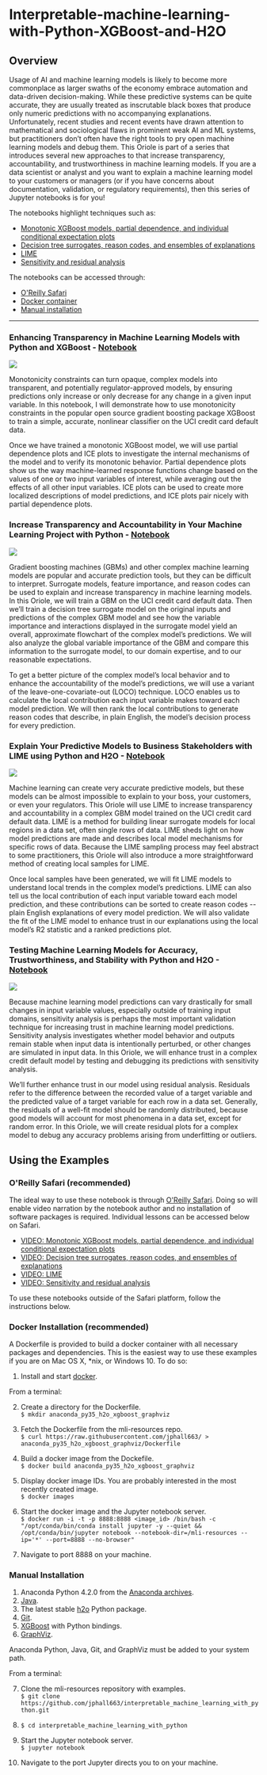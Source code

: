 # Interpretable-machine-learning-with-Python-XGBoost-and-H2O

## Overview

Usage of AI and machine learning models is likely to become more commonplace as larger swaths of the economy embrace automation and data-driven decision-making. While these predictive systems can be quite accurate, they are usually treated as inscrutable black boxes that produce only numeric predictions with no accompanying explanations. Unfortunately, recent studies and recent events have drawn attention to mathematical and sociological flaws in prominent weak AI and ML systems, but practitioners don’t often have the right tools to pry open machine learning models and debug them. This Oriole is part of a series that introduces several new approaches to that increase transparency, accountability, and trustworthiness in machine learning models. If you are a data scientist or analyst and you want to explain a machine learning model to your customers or managers (or if you have concerns about documentation, validation, or regulatory requirements), then this series of Jupyter notebooks is for you!

The notebooks highlight techniques such as:
* [Monotonic XGBoost models, partial dependence, and individual conditional expectation plots](https://content.oreilly.com/oriole/Interpretable-machine-learning-with-Python-XGBoost-and-H2O/blob/master/xgboost_pdp_ice.ipynb)
* [Decision tree surrogates, reason codes, and ensembles of explanations](https://content.oreilly.com/oriole/Interpretable-machine-learning-with-Python-XGBoost-and-H2O/blob/master/dt_surrogate_loco.ipynb)
* [LIME](https://content.oreilly.com/oriole/Interpretable-machine-learning-with-Python-XGBoost-and-H2O/blob/master/lime.ipynb)
* [Sensitivity and residual analysis](https://content.oreilly.com/oriole/Interpretable-machine-learning-with-Python-XGBoost-and-H2O/blob/master/resid_sens_analysis.ipyn)

The notebooks can be accessed through:
* [O'Reilly Safari]()
* [Docker container]()
* [Manual installation]()

***

### Enhancing Transparency in Machine Learning Models with Python and XGBoost - [Notebook]()

![](./readme_pics/pdp_ice.png)

Monotonicity constraints can turn opaque, complex models into transparent, and potentially regulator-approved models, by ensuring predictions only increase or only decrease for any change in a given input variable. In this notebook, I will demonstrate how to use monotonicity constraints in the popular open source gradient boosting package XGBoost to train a simple, accurate, nonlinear classifier on the UCI credit card default data.

Once we have trained a monotonic XGBoost model, we will use partial dependence plots and ICE plots to investigate the internal mechanisms of the model and to verify its monotonic behavior. Partial dependence plots show us the way machine-learned response functions change based on the values of one or two input variables of interest, while averaging out the effects of all other input variables. ICE plots can be used to create more localized descriptions of model predictions, and ICE plots pair nicely with partial dependence plots.


### Increase Transparency and Accountability in Your Machine Learning Project with Python - [Notebook]()

![](./readme_pics/dt_surrogate.png)

Gradient boosting machines (GBMs) and other complex machine learning models are popular and accurate prediction tools, but they can be difficult to interpret. Surrogate models, feature importance, and reason codes can be used to explain and increase transparency in machine learning models. In this Oriole, we will train a GBM on the UCI credit card default data. Then we’ll train a decision tree surrogate model on the original inputs and predictions of the complex GBM model and see how the variable importance and interactions displayed in the surrogate model yield an overall, approximate flowchart of the complex model’s predictions. We will also analyze the global variable importance of the GBM and compare this information to the surrogate model, to our domain expertise, and to our reasonable expectations.

To get a better picture of the complex model’s local behavior and to enhance the accountability of the model’s predictions, we will use a variant of the leave-one-covariate-out (LOCO) technique. LOCO enables us to calculate the local contribution each input variable makes toward each model prediction. We will then rank the local contributions to generate reason codes that describe, in plain English, the model’s decision process for every prediction.


### Explain Your Predictive Models to Business Stakeholders with LIME using Python and H2O - [Notebook]()

![](./readme_pics/lime.png)

Machine learning can create very accurate predictive models, but these models can be almost impossible to explain to your boss, your customers, or even your regulators. This Oriole will use LIME to increase transparency and accountability in a complex GBM model trained on the UCI credit card default data. LIME is a method for building linear surrogate models for local regions in a data set, often single rows of data. LIME sheds light on how model predictions are made and describes local model mechanisms for specific rows of data. Because the LIME sampling process may feel abstract to some practitioners, this Oriole will also introduce a more straightforward method of creating local samples for LIME.

Once local samples have been generated, we will fit LIME models to understand local trends in the complex model’s predictions. LIME can also tell us the local contribution of each input variable toward each model prediction, and these contributions can be sorted to create reason codes -- plain English explanations of every model prediction. We will also validate the fit of the LIME model to enhance trust in our explanations using the local model’s R2 statistic and a ranked predictions plot.

### Testing Machine Learning Models for Accuracy, Trustworthiness, and Stability with Python and H2O - [Notebook]()

![](./readme_pics/resid.png)

Because machine learning model predictions can vary drastically for small changes in input variable values, especially outside of training input domains, sensitivity analysis is perhaps the most important validation technique for increasing trust in machine learning model predictions.
Sensitivity analysis investigates whether model behavior and outputs remain stable when input data is intentionally perturbed, or other changes are simulated in input data. In this Oriole, we will enhance trust in a complex credit default model by testing and debugging its predictions with sensitivity analysis.

We’ll further enhance trust in our model using residual analysis. Residuals refer to the difference between the recorded value of a target variable and the predicted value of a target variable for each row in a data set. Generally, the residuals of a well-fit model should be randomly distributed, because good models will account for most phenomena in a data set, except for random error. In this Oriole, we will create residual plots for a complex model to debug any accuracy problems arising from underfitting or outliers.

## Using the Examples

### O'Reilly Safari (recommended)

The ideal way to use these notebook is through [O'Reilly Safari](https://www.safaribooksonline.com/). Doing so will enable video narration by the notebook author and no installation of software packages is required. Individual lessons can be accessed below on Safari.

* [VIDEO: Monotonic XGBoost models, partial dependence, and individual conditional expectation plots](https://www.safaribooksonline.com/oriole/enhancing-transparency-in-machine-learning-models-with-python-and-xgboost)
* [VIDEO: Decision tree surrogates, reason codes, and ensembles of explanations](https://www.safaribooksonline.com/oriole/increase-transparency-and-accountability-in-your-machine-learning-project-with-python)
* [VIDEO: LIME](https://www.safaribooksonline.com/oriole/explain-your-predictive-models-to-business-stakeholders-w-lime-python-h2o)
* [VIDEO: Sensitivity and residual analysis](https://www.safaribooksonline.com/oriole/testing-ml-models-for-accuracy-trustworthiness-stability-with-python-and-h2o)

To use these notebooks outside of the Safari platform, follow the instructions below.

### Docker Installation (recommended)

A Dockerfile is provided to build a docker container with all necessary packages and dependencies. This is the easiest way to use these examples if you are on Mac OS X, \*nix, or Windows 10. To do so:

1. Install and start [docker](https://www.docker.com/).

From a terminal:

2. Create a directory for the Dockerfile.</br>
`$ mkdir anaconda_py35_h2o_xgboost_graphviz`

3. Fetch the Dockerfile from the mli-resources repo.</br>
`$ curl https://raw.githubusercontent.com/jphall663/ > anaconda_py35_h2o_xgboost_graphviz/Dockerfile`

4. Build a docker image from the Dockefile.</br>
`$ docker build anaconda_py35_h2o_xgboost_graphviz`

5. Display docker image IDs. You are probably interested in the most recently created image. </br>
`$ docker images`

6. Start the docker image and the Jupyter notebook server.</br>
 `$ docker run -i -t -p 8888:8888 <image_id> /bin/bash -c "/opt/conda/bin/conda install jupyter -y --quiet && /opt/conda/bin/jupyter notebook --notebook-dir=/mli-resources --ip='*' --port=8888 --no-browser"`

7. Navigate to port 8888 on your machine.


### Manual Installation

1. Anaconda Python 4.2.0 from the [Anaconda archives](https://repo.continuum.io/archive/).
2. [Java](https://java.com/download).
3. The latest stable [h2o](https://www.h2o.ai/download/) Python package.
4. [Git](https://git-scm.com/downloads).
5. [XGBoost](https://github.com/dmlc/xgboost) with Python bindings.
6. [GraphViz](http://www.graphviz.org/).

Anaconda Python, Java, Git, and GraphViz must be added to your system path.

From a terminal:

7. Clone the mli-resources repository with examples.</br>
`$ git clone https://github.com/jphall663/interpretable_machine_learning_with_python.git`

8. `$ cd interpretable_machine_learning_with_python`

9. Start the Jupyter notebook server.</br>
`$ jupyter notebook`

10. Navigate to the port Jupyter directs you to on your machine.
